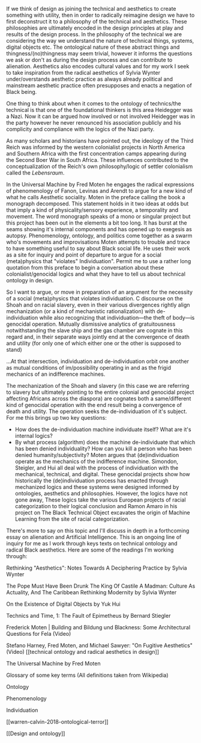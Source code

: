 

If we think of design as joining the technical and aesthetics to create something with utility, then in order to radically reimagine design we have to first deconstruct it to a philosophy of the technical and aesthetics. These philosophies are ultimately encoded in the design principles at play and results of the design process. In the philosophy of the technical we are considering the way we understand the nature of technical things, systems, digital objects etc. The ontological nature of these abstract things and thingness/(no)thingness may seem trivial, however it informs the questions we ask or don't as during the design process and can contribute to alienation. Aesthetics also encodes cultural values and for my work I seek to take inspiration from the radical aesthetics of Sylvia Wynter under/overstands aesthetic practice as always already political and mainstream aesthetic practice often presupposes and enacts a negation of Black being. 

One thing to think about when it comes to the ontology of technics/the technical is that one of the foundational thinkers is this area Heidegger was a Nazi. Now it can be argued how involved or not involved Heidegger was in the party however he never renounced his association publicly and his complicity and compliance with the logics of the Nazi party.

As many scholars and historians have pointed out, the ideology of the Third Reich was informed by the western colonialist projects in North America and Southern Africa with the first concentration camps appearing during the Second Boer War in South Africa. These influences contributed to the conceptualization of the Reich's own philosophy/logic of settler colonialism called the *Lebensraum*.

In the Universal Machine by Fred Moten he engages the radical expressions of phenomenology of Fanon, Levinas and Arendt to argue for a new kind of what he calls Aesthetic sociality. Moten in the preface calling the book a monograph decomposed. This statement holds in it two ideas at odds but that imply a kind of physicality/sensory experience, a temporality and movement. The word monograph speaks of a mono or singular project but this project has been out in the elements a bit too long. It has burst at the seams showing it's internal components and has opened up to  exegesis as autopsy. Phenomenology, ontology, and politics come together as a swarm who's movements and improvisations Moten attempts to trouble and trace to have something useful to say about Black social life. He uses their work as a site for inquiry and point of departure to argue for a social (meta)physics that "violates" Individuation". Permit me to use a rather long quotation from this preface to begin a conversation about these colonialist/genocidal logics and what they have to tell us about technical ontology in design. 

  So I want to argue, or move in preparation of an argument for the necessity of a social (meta)physics that violates individuation. C discourse on the Shoah and on racial slavery, even in their various divergences rightly align mechanization (or a kind of mechanistic rationalization) with de-individuation while also recognizing that individuation—the theft of body—is genocidal operation. Mutually dismissive analytics of gratuitousness notwithstanding the slave ship and the gas chamber are cognate in this regard and, in their separate ways jointly end at the convergence of death and utility (for only one of which either one or the other is supposed to stand)

  ...At that intersection, individuation and de-individuation orbit one another as mutual conditions of im/possibility operating in and as the frigid mechanics of an indifference machines.
  
The mechanization of the Shoah and slavery (in this case we are referring to slavery but ultimately pointing to the entire colonial and genocidal project affecting Africans across the diaspora) are cognates both a same/different kind of genocidal operation with the end result being a convergence of death and utility. The operation seeks the de-individuation of it's subject. For me this brings up two key questions:
- How does the de-individuation machine individuate itself? What are it's internal logics?
- By what process (algorithm) does the machine de-individuate that which has been denied individuality? How can you kill a person who has been denied humanity/subjectivity?
Moten argues that (de)individuation operate as the mechanics of the indifference machine. Simondon, Steigler, and Hui all deal with the process of individuation with the mechanical, technical, and digital. These genocidal projects show how historically the (de)individuation process has enacted through mechanized logics and these systems  were designed informed by ontologies, aesthetics and philosophies. However, the logics have not gone away, These logics take the various European projects of racial categorization to their logical conclusion and Ramon Amaro in his project on The Black Technical Object excavates the origin of Machine Learning from the site of racial categorization. 

There's more to say on this topic and I'll discuss in depth in a forthcoming essay on alienation and Artificial Intelligence. This is an ongoing line of inquiry for me as I work through keys texts on technical ontology and radical Black aesthetics. Here are some of the readings I'm working through:

Rethinking "Aesthetics": Notes Towards A Deciphering Practice by Sylvia Wynter

The Pope Must Have Been Drunk The King Of Castile A Madman: Culture As Actuality, And The Caribbean Rethinking Modernity by Sylvia Wynter

On the Existence of Digital Objects by Yuk Hui

Technics and Time, 1: The Fault of Epimetheus  by Bernard Stiegler

Frederick Moten | Building and Bildung und Blackness: Some Architectural Questions for Fela (Video)

Stefano Harney, Fred Moten, and Michael Sawyer: "On Fugitive Aesthetics" (Video)
[[technical ontology and radical aesthetics in design]]

The Universal Machine by Fred Moten

Glossary of some key terms (All definitions taken from Wikipedia)

Ontology

Phenomenology

Individuation


[[warren-calvin-2018-ontological-terror]]

[[Design and ontology]]
